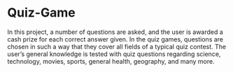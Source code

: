# Quiz-Game
In this project, a number of questions are asked, and the user is awarded a cash prize for each correct answer given. In the quiz games, questions are chosen in such a way that they cover all fields of a typical quiz contest. The user’s general knowledge is tested with quiz questions regarding science, technology, movies, sports, general health, geography, and many more.
